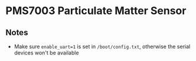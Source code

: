 # PMS7003 Particulate Matter Sensor

## Notes
- Make sure `enable_uart=1` is set in `/boot/config.txt`, otherwise the serial devices won't be available